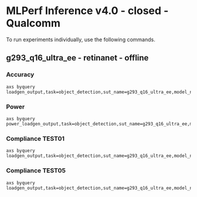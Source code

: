 
# MLPerf Inference v4.0 - closed - Qualcomm

To run experiments individually, use the following commands.

## g293_q16_ultra_ee - retinanet - offline

### Accuracy  

```
axs byquery loadgen_output,task=object_detection,sut_name=g293_q16_ultra_ee,model_name=retinanet,framework=kilt,device=qaic,collection_name=experiments_submission,loadgen_mode=AccuracyOnly,loadgen_scenario=Offline
```

### Power 

```
axs byquery power_loadgen_output,task=object_detection,sut_name=g293_q16_ultra_ee,model_name=retinanet,framework=kilt,device=qaic,collection_name=experiments_submission,loadgen_mode=PerformanceOnly,loadgen_compliance_test-,loadgen_scenario=Offline,vc=5
```

### Compliance TEST01

```
axs byquery loadgen_output,task=object_detection,sut_name=g293_q16_ultra_ee,model_name=retinanet,framework=kilt,device=qaic,collection_name=experiments_submission,loadgen_mode=PerformanceOnly,loadgen_compliance_test=TEST01,loadgen_scenario=Offline,loadgen_target_qps=15000
```

### Compliance TEST05

```
axs byquery loadgen_output,task=object_detection,sut_name=g293_q16_ultra_ee,model_name=retinanet,framework=kilt,device=qaic,collection_name=experiments_submission,loadgen_mode=PerformanceOnly,loadgen_compliance_test=TEST05,loadgen_scenario=Offline,loadgen_target_qps=15000
```

